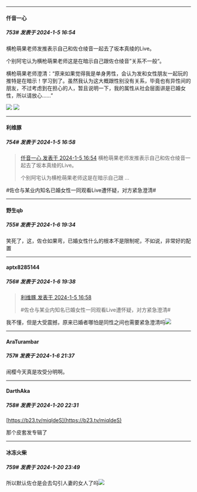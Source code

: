 
*****

####  仟音一心  
##### 753#       发表于 2024-1-5 16:54

横枪萌果老师发推表示自己和佐仓绫音一起去了坂本真绫的Live。

个别阿宅认为横枪萌果老师这是在暗示自己跟佐仓绫音”关系不一般“。

横枪萌果老师澄清：“原来如果觉得我是单身男性，会认为发和女性朋友一起玩的推特是在暗示！学习到了。虽然我认为这大概跟性别没有关系，毕竟也有异性间的朋友，不过考虑到在担心的人，暂且说明一下，我的属性从社会层面讲是已婚女性，所以请放心……”

<img src="https://p.sda1.dev/15/13222a59317346687c58a82d7b25d979/CMP_20240105165237576.jpg" referrerpolicy="no-referrer">
<img src="https://p.sda1.dev/15/fc9972ca7494f224f9197a38063de6bc/CMP_20240105165237613.jpg" referrerpolicy="no-referrer">

*****

####  利维豚  
##### 754#       发表于 2024-1-5 16:58

<blockquote><a href="httphttps://bbs.saraba1st.com/2b/forum.php?mod=redirect&amp;goto=findpost&amp;pid=63544152&amp;ptid=1976034" target="_blank">仟音一心 发表于 2024-1-5 16:54</a>
横枪萌果老师发推表示自己和佐仓绫音一起去了坂本真绫的Live。

个别阿宅认为横枪萌果老师这是在暗示自己跟 ...</blockquote>
#佐仓与某业内知名已婚女性一同观看Live遭怀疑，对方紧急澄清#


*****

####  野生qb  
##### 755#       发表于 2024-1-6 19:34

笑死了，这，佐仓如果弯，已婚女性什么的根本不是限制呢，不如说，非常好的配置

*****

####  aptx8285144  
##### 756#       发表于 2024-1-6 19:38

<blockquote><a href="httphttps://bbs.saraba1st.com/2b/forum.php?mod=redirect&amp;goto=findpost&amp;pid=63544202&amp;ptid=1976034" target="_blank">利维豚 发表于 2024-1-5 16:58</a>

#佐仓与某业内知名已婚女性一同观看Live遭怀疑，对方紧急澄清#</blockquote>
我不懂，但是大受震撼，原来已婚者哪怕是同性之间也需要紧急澄清吗<img src="https://static.saraba1st.com/image/smiley/face2017/067.png" referrerpolicy="no-referrer">


*****

####  AraTurambar  
##### 757#       发表于 2024-1-6 21:37

闹樱今天真是攻受分明啊。

*****

####  DarthAka  
##### 758#       发表于 2024-1-20 22:31

[https://b23.tv/miqldeS](https://b23.tv/miqldeS)

那个皮套发专辑了


*****

####  冰冻火柴  
##### 759#       发表于 2024-1-20 23:49

所以默认佐仓是会去勾引人妻的女人了吗<img src="https://static.saraba1st.com/image/smiley/face2017/067.png" referrerpolicy="no-referrer">


